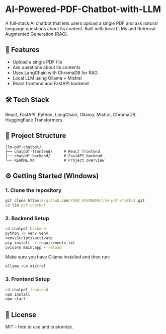 # AI-Powered-PDF-Chatbot-with-LLM

A full-stack AI chatbot that lets users upload a single PDF and ask natural language questions about its content. Built with local LLMs and Retrieval-Augmented Generation (RAG).

## 🚀 Features
- Upload a single PDF file
- Ask questions about its contents
- Uses LangChain with ChromaDB for RAG
- Local LLM using Ollama + Mistral
- React frontend and FastAPI backend

## 🛠 Tech Stack
React, FastAPI, Python, LangChain, Ollama, Mistral, ChromaDB, HuggingFace Transformers

## 📂 Project Structure
```
llm-pdf-chatbot/
├── chatpdf-frontend/     # React frontend
├── chatpdf-backend/      # FastAPI backend
└── README.md             # Project overview
```

## ⚙️ Getting Started (Windows)

### 1. Clone the repository
```cmd
git clone https://github.com/YOUR_USERNAME/llm-pdf-chatbot.git
cd llm-pdf-chatbot
```

### 2. Backend Setup
```cmd
cd chatpdf-backend
python -m venv venv
venv\Scripts\activate
pip install -r requirements.txt
uvicorn main:app --reload
```

Make sure you have Ollama installed and then run:
```cmd
ollama run mistral
```

### 3. Frontend Setup
```cmd
cd chatpdf-frontend
npm install
npm start
```

## 📄 License
MIT – free to use and customize.
